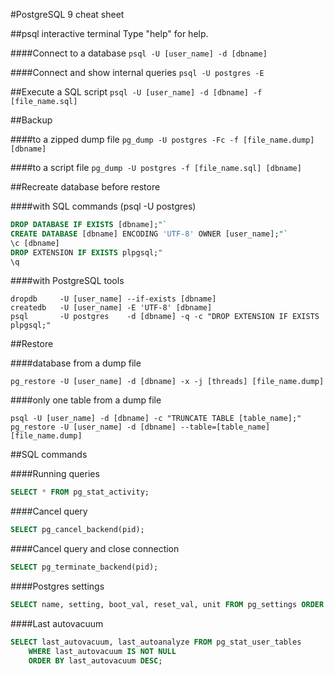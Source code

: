 #PostgreSQL 9 cheat sheet


##psql interactive terminal
Type "help" for help.

####Connect to a database
`psql -U [user_name] -d [dbname]`

####Connect and show internal queries
`psql -U postgres -E`


##Execute a SQL script
`psql -U [user_name] -d [dbname] -f [file_name.sql]`


##Backup

####to a zipped dump file
`pg_dump -U postgres -Fc -f [file_name.dump] [dbname]`

####to a script file
`pg_dump -U postgres -f [file_name.sql] [dbname]`


##Recreate database before restore

####with SQL commands (psql -U postgres)
```SQL
DROP DATABASE IF EXISTS [dbname];"`
CREATE DATABASE [dbname] ENCODING 'UTF-8' OWNER [user_name];"`
\c [dbname]
DROP EXTENSION IF EXISTS plpgsql;"
\q
```

####with PostgreSQL tools
```
dropdb     -U [user_name] --if-exists [dbname]
createdb   -U [user_name] -E 'UTF-8' [dbname]
psql       -U postgres    -d [dbname] -q -c "DROP EXTENSION IF EXISTS plpgsql;"
```


##Restore

####database from a dump file
```
pg_restore -U [user_name] -d [dbname] -x -j [threads] [file_name.dump]
```

####only one table from a dump file
```
psql -U [user_name] -d [dbname] -c "TRUNCATE TABLE [table_name];"
pg_restore -U [user_name] -d [dbname] --table=[table_name] [file_name.dump]
```


##SQL commands

####Running queries
```SQL
SELECT * FROM pg_stat_activity;
```

####Cancel query
```SQL
SELECT pg_cancel_backend(pid);
```

####Cancel query and close connection
```SQL
SELECT pg_terminate_backend(pid);
```

####Postgres settings
```SQL
SELECT name, setting, boot_val, reset_val, unit FROM pg_settings ORDER BY name;
```

####Last autovacuum
```SQL
SELECT last_autovacuum, last_autoanalyze FROM pg_stat_user_tables
    WHERE last_autovacuum IS NOT NULL
    ORDER BY last_autovacuum DESC;
```


